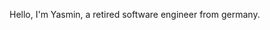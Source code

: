 Hello,
I'm Yasmin, a retired software engineer from germany.

<!---
yasnim24/yasnim24 is a ✨ special ✨ repository because its `README.md` (this file) appears on your GitHub profile.
You can click the Preview link to take a look at your changes.
--->
